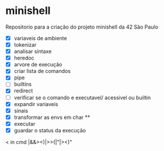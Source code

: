 # minishell
Repositorio para a criação do projeto minishell da 42 São Paulo

- [x] variaveis de ambiente
- [x] tokenizar
- [x] analisar sintaxe
- [x] heredoc
- [x] arvore de execução
- [x] criar lista de comandos
- [x] pipe
- [ ] builtins
- [x] redirect
- [ ] verificar se o comando e executavel/ acessivel ou builtin
- [x] expandir variaveis
- [x] sinais
- [x] transformar as envs em char **
- [x] executar
- [x] guardar o status da execução

< in cmd |&&><)|>>(|"|><)"
